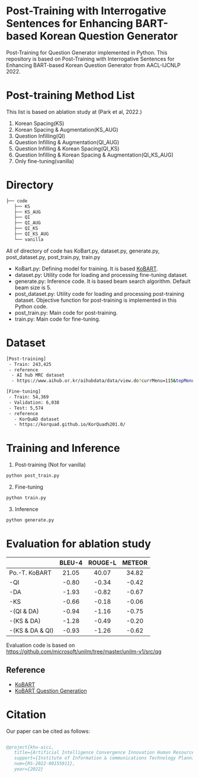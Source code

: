 # Post-Training with Interrogative Sentences for Enhancing BART-based Korean Question Generator
Post-Training for Question Generator implemented in Python. This repository is based on Post-Training with Interrogative Sentences for Enhancing BART-based Korean Question Generator from AACL-IJCNLP 2022.

# Post-training Method List
This list is based on ablation study at (Park et al, 2022.)

1. Korean Spacing(KS)
2. Korean Spacing & Augmentation(KS_AUG)
3. Question Infilling(QI)
4. Question Infilling & Augmentation(QI_AUG)
5. Question Infilling & Korean Spacing(QI_KS)
6. Question Infilling & Korean Spacing & Augmentation(QI_KS_AUG)
7. Only fine-tuning(vanilla)

# Directory
```bash
├── code
   ├── KS
   ├── KS_AUG
   ├── QI
   ├── QI_AUG
   ├── QI_KS
   ├── QI_KS_AUG
   └── vanilla
``` 

All of directory of code has KoBart.py, dataset.py, generate.py, post_dataset.py, post_train.py, train.py
 - KoBart.py: Defining model for training. It is based [KoBART](https://github.com/SKT-AI/KoBART).
 - dataset.py: Utility code for loading and processing fine-tuning dataset.
 - generate.py: Inference code. It is based beam search algorithm. Default beam size is 5.
 - post_dataset.py: Utility code for loading and processing post-training dataset. Objective function for post-training is implemented in this Python code.
 - post_train.py: Main code for post-training.
 - train.py: Main code for fine-tuning.

 # Dataset
 ```bash
 [Post-training]
  - Train: 243,425
  - reference
   - AI hub MRC dataset
   - https://www.aihub.or.kr/aihubdata/data/view.do?currMenu=115&topMenu=100&aihubDataSe=realm&dataSetSn=89
 
 [Fine-tuning]
  - Train: 54,369
  - Validation: 6,038
  - Test: 5,574
  - reference
    - KorQuAD dataset
    - https://korquad.github.io/KorQuad%201.0/
 ```
 
# Training and Inference

1. Post-training (Not for vanilla)
```bash
python post_train.py
```

2. Fine-tuning
```bash
python train.py
```

3. Inference
```bash
python generate.py
```

# Evaluation for ablation study

| |BLEU-4|ROUGE-L|METEOR|
|:------|:-------:|:-------:|:-------:|
|Po.-T. KoBART|21.05|40.07|34.82|
|  -QI|-0.80|-0.34|-0.42|
|  -DA|-1.93|-0.82|-0.67|
|  -KS|-0.66|-0.18|-0.06|
|  -(QI & DA)|-0.94|-1.16|-0.75|
|  -(KS & DA)|-1.28|-0.49|-0.20|
|  -(KS & DA & QI)|-0.93|-1.26|-0.62|

Evaluation code is based on https://github.com/microsoft/unilm/tree/master/unilm-v1/src/qg

## Reference
- [KoBART](https://github.com/SKT-AI/KoBART)
- [KoBART Question Generation](https://github.com/Seoneun/KoBART-Question-Generation)

# Citation
Our paper can be cited as follows:
```bash
```

```bibtex
@project{khu-aici,
   title={Artificial Intelligence Convergence Innovation Human Resources Development (Kyung Hee University)},
   support={Institute of Information & communications Technology Planning & Evaluation (IITP)},
   num={RS-2022-00155911},
   year={2022}
```
